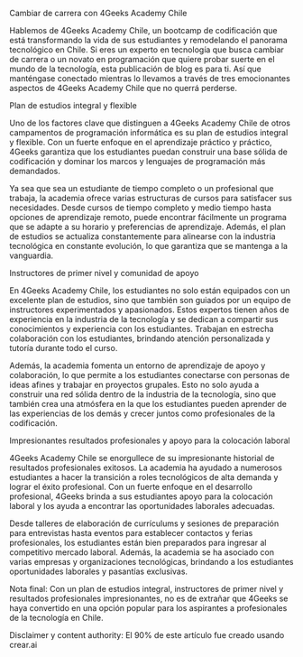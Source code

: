 Cambiar de carrera con 4Geeks Academy Chile


Hablemos de 4Geeks Academy Chile, un bootcamp de codificación que está transformando la vida de sus estudiantes y remodelando el panorama tecnológico en Chile. Si eres un experto en tecnología que busca cambiar de carrera o un novato en programación que quiere probar suerte en el mundo de la tecnología, esta publicación de blog es para ti. Así que manténgase conectado mientras lo llevamos a través de tres emocionantes aspectos de 4Geeks Academy Chile que no querrá perderse.

Plan de estudios integral y flexible

Uno de los factores clave que distinguen a 4Geeks Academy Chile de otros campamentos de programación informática es su plan de estudios integral y flexible. Con un fuerte enfoque en el aprendizaje práctico y práctico, 4Geeks garantiza que los estudiantes puedan construir una base sólida de codificación y dominar los marcos y lenguajes de programación más demandados.

Ya sea que sea un estudiante de tiempo completo o un profesional que trabaja, la academia ofrece varias estructuras de cursos para satisfacer sus necesidades. Desde cursos de tiempo completo y medio tiempo hasta opciones de aprendizaje remoto, puede encontrar fácilmente un programa que se adapte a su horario y preferencias de aprendizaje. Además, el plan de estudios se actualiza constantemente para alinearse con la industria tecnológica en constante evolución, lo que garantiza que se mantenga a la vanguardia.

Instructores de primer nivel y comunidad de apoyo

En 4Geeks Academy Chile, los estudiantes no solo están equipados con un excelente plan de estudios, sino que también son guiados por un equipo de instructores experimentados y apasionados. Estos expertos tienen años de experiencia en la industria de la tecnología y se dedican a compartir sus conocimientos y experiencia con los estudiantes. Trabajan en estrecha colaboración con los estudiantes, brindando atención personalizada y tutoría durante todo el curso.

Además, la academia fomenta un entorno de aprendizaje de apoyo y colaboración, lo que permite a los estudiantes conectarse con personas de ideas afines y trabajar en proyectos grupales. Esto no solo ayuda a construir una red sólida dentro de la industria de la tecnología, sino que también crea una atmósfera en la que los estudiantes pueden aprender de las experiencias de los demás y crecer juntos como profesionales de la codificación.

Impresionantes resultados profesionales y apoyo para la colocación laboral

4Geeks Academy Chile se enorgullece de su impresionante historial de resultados profesionales exitosos. La academia ha ayudado a numerosos estudiantes a hacer la transición a roles tecnológicos de alta demanda y lograr el éxito profesional. Con un fuerte enfoque en el desarrollo profesional, 4Geeks brinda a sus estudiantes apoyo para la colocación laboral y los ayuda a encontrar las oportunidades laborales adecuadas.

Desde talleres de elaboración de currículums y sesiones de preparación para entrevistas hasta eventos para establecer contactos y ferias profesionales, los estudiantes están bien preparados para ingresar al competitivo mercado laboral. Además, la academia se ha asociado con varias empresas y organizaciones tecnológicas, brindando a los estudiantes oportunidades laborales y pasantías exclusivas.



Nota final: Con un plan de estudios integral, instructores de primer nivel y resultados profesionales impresionantes, no es de extrañar que 4Geeks se haya convertido en una opción popular para los aspirantes a profesionales de la tecnología en Chile. 


Disclaimer y content authority: El 90% de este artículo fue creado usando crear.ai

